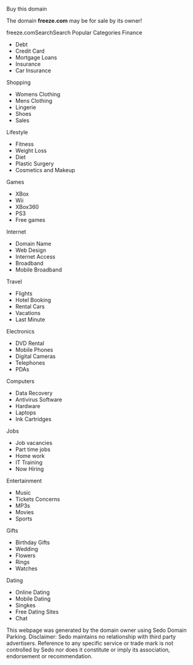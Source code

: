 Buy this domain

The domain **freeze.com** may be for sale by its owner!

freeze.comSearchSearch Popular Categories Finance

*   Debt
*   Credit Card
*   Mortgage Loans
*   Insurance
*   Car Insurance

Shopping

*   Womens Clothing
*   Mens Clothing
*   Lingerie
*   Shoes
*   Sales

Lifestyle

*   Fitness
*   Weight Loss
*   Diet
*   Plastic Surgery
*   Cosmetics and Makeup

Games

*   XBox
*   Wii
*   XBox360
*   PS3
*   Free games

Internet

*   Domain Name
*   Web Design
*   Internet Access
*   Broadband
*   Mobile Broadband

Travel

*   Flights
*   Hotel Booking
*   Rental Cars
*   Vacations
*   Last Minute

Electronics

*   DVD Rental
*   Mobile Phones
*   Digital Cameras
*   Telephones
*   PDAs

Computers

*   Data Recovery
*   Antivirus Software
*   Hardware
*   Laptops
*   Ink Cartridges

Jobs

*   Job vacancies
*   Part time jobs
*   Home work
*   IT Training
*   Now Hiring

Entertainment

*   Music
*   Tickets Concerns
*   MP3s
*   Movies
*   Sports

Gifts

*   Birthday Gifts
*   Wedding
*   Flowers
*   Rings
*   Watches

Dating

*   Online Dating
*   Mobile Dating
*   Singkes
*   Free Dating Sites
*   Chat

This webpage was generated by the domain owner using Sedo Domain Parking. Disclaimer: Sedo maintains no relationship with third party advertisers. Reference to any specific service or trade mark is not controlled by Sedo nor does it constitute or imply its association, endorsement or recommendation.